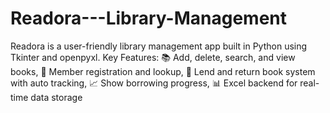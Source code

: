 # Readora---Library-Management
Readora is a user-friendly library management app built in Python using Tkinter and openpyxl. Key Features: 📚 Add, delete, search, and view books, 👤 Member registration and lookup, 🔄 Lend and return book system with auto tracking, 📈 Show borrowing progress, 📊 Excel backend for real-time data storage
